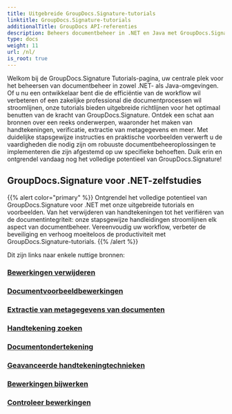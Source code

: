 ```yaml
---
title: Uitgebreide GroupDocs.Signature-tutorials
linktitle: GroupDocs.Signature-tutorials
additionalTitle: GroupDocs API-referenties
description: Beheers documentbeheer in .NET en Java met GroupDocs.Signature-tutorials. Metagegevens maken, verifiëren, extraheren en meer. Duik erin voor een naadloze workflow!
type: docs
weight: 11
url: /nl/
is_root: true
---
```


Welkom bij de GroupDocs.Signature Tutorials-pagina, uw centrale plek voor het beheersen van documentbeheer in zowel .NET- als Java-omgevingen. Of u nu een ontwikkelaar bent die de efficiëntie van de workflow wil verbeteren of een zakelijke professional die documentprocessen wil stroomlijnen, onze tutorials bieden uitgebreide richtlijnen voor het optimaal benutten van de kracht van GroupDocs.Signature. Ontdek een schat aan bronnen over een reeks onderwerpen, waaronder het maken van handtekeningen, verificatie, extractie van metagegevens en meer. Met duidelijke stapsgewijze instructies en praktische voorbeelden verwerft u de vaardigheden die nodig zijn om robuuste documentbeheeroplossingen te implementeren die zijn afgestemd op uw specifieke behoeften. Duik erin en ontgrendel vandaag nog het volledige potentieel van GroupDocs.Signature!
## GroupDocs.Signature voor .NET-zelfstudies
{{% alert color="primary" %}}
Ontgrendel het volledige potentieel van GroupDocs.Signature voor .NET met onze uitgebreide tutorials en voorbeelden. Van het verwijderen van handtekeningen tot het verifiëren van de documentintegriteit: onze stapsgewijze handleidingen stroomlijnen elk aspect van documentbeheer. Vereenvoudig uw workflow, verbeter de beveiliging en verhoog moeiteloos de productiviteit met GroupDocs.Signature-tutorials.
{{% /alert %}}

Dit zijn links naar enkele nuttige bronnen:
 
### [Bewerkingen verwijderen](./net/delete-operations/)
### [Documentvoorbeeldbewerkingen](./net/document-preview-operations/)
### [Extractie van metagegevens van documenten](./net/document-metadata-extraction/)
### [Handtekening zoeken](./net/signature-searching/)
### [Documentondertekening](./net/document-signing/)
### [Geavanceerde handtekeningtechnieken](./net/advanced-signature-techniques/)
### [Bewerkingen bijwerken](./net/update-operations/)
### [Controleer bewerkingen](./net/verify-operations/)




